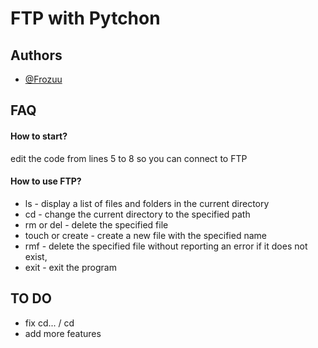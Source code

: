 # FTP with Pytchon




## Authors

- [@Frozuu](https://github.com/frozuu)


## FAQ

#### How to start?

edit the code from lines 5 to 8 so you can connect to FTP

#### How to use FTP?

- ls - display a list of files and folders in the current directory 
- cd <path> - change the current directory to the specified path 
- rm <file> or del <file> - delete the specified file
- touch <file> or create <file> - create a new file with the specified name
- rmf <file> - delete the specified file without reporting an error if it does not exist, 
- exit - exit the program

 ## TO DO
 - fix cd... / cd
 - add more features
